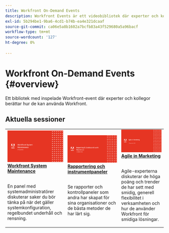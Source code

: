 ```yaml
---
title: Workfront On-Demand Events
description: Workfront Events är ett videobibliotek där experter och kollegor har delat med sig av sina tankar och idéer om hur man kan använda Workfront för att förbättra det arbete som utförs i organisationen.
exl-id: 5b294be1-9ba6-4cd1-b74b-ea4e321dcaaf
source-git-commit: ca06e5a8b1602a7bcfb83a43f529680a5a96bacf
workflow-type: tm+mt
source-wordcount: '127'
ht-degree: 0%

---
```


# Workfront On-Demand Events {#overview}

Ett bibliotek med inspelade Workfront-event där experter och kollegor berättar hur de kan använda Workfront.

## Aktuella sessioner

<table>
  <tr>
   <td>
      <a href="user-groups/workfront-system-maintenance.md">
      <img alt="Workfront System Maintenance" src="assets/workfront-system-maintenance.png"/>
      </a>
      <div>
         <a href="user-groups/workfront-system-maintenance.md"><strong>Workfront System Maintenance</strong></a>
<!---         <br/><em>foo</em> -->
      </div>
      <p>
        <br/>
         En panel med systemadministratörer diskuterar saker du bör tänka på när det gäller systemkonfiguration, regelbundet underhåll och rensning.
      </p>
    </td>
   <td>
      <a href="user-groups/reporting-and-dashboards.md">
      <img alt="Rapportering och kontrollpaneler" src="assets/reporting-and-dashboards.png"/>
      </a>
      <div>
         <a href="user-groups/reporting-and-dashboards.md"><strong>Rapportering och instrumentpaneler</strong></a>
<!---         <br/><em>foo</em> -->
      </div>
      <p>
        <br/>
         Se rapporter och kontrollpaneler som andra har skapat för sina organisationer och de bästa metoder de har lärt sig.
      </p>
    </td>
   <td>
      <a href="user-groups/agile-in-marketing.md">
      <img alt="Agile in Marketing" src="assets/agile-in-marketing.png"/>
      </a>
      <div>
         <a href="user-groups/agile-in-marketing.md"><strong>Agile in Marketing</strong></a>
<!---         <br/><em>foo</em> -->
      </div>
      <p>
        <br/>
         Agile-experterna diskuterar de höga poäng och trender de har sett med smidig, generell flexibilitet i verksamheten och hur de använder Workfront för smidiga lösningar.
      </p>
    </td>
  </tr>
</table>
